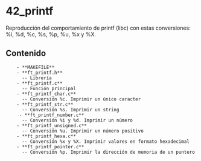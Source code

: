# 42_printf
Reproducción del comportamiento de printf (libc) con estas conversiones: %i, %d, %c, %s, %p, %u, %x y %X.

## Contenido
        - **MAKEFILE**
        - **ft_printf.h**
          -- Librería
        - **ft_printf.c**
          -- Función principal
        - **ft_printf_char.c**
          -- Conversión %c. Imprimir un único caracter
        - **ft_printf_str.c**
          -- Conversión %s. Imprimir un string
         - **ft_printf_number.c**
          -- Conversión %i y %d. Imprimir un número
        - **ft_printf_unsigned.c**
          -- Conversión %u. Imprimir un número positivo
        - **ft_printf_hexa.c**
          -- Conversión %x y %X. Imprimir valores en formato hexadecimal
        - **ft_printf_pointer.c**
          -- Conversión %p. Imprimir la dirección de memoria de un puntero
